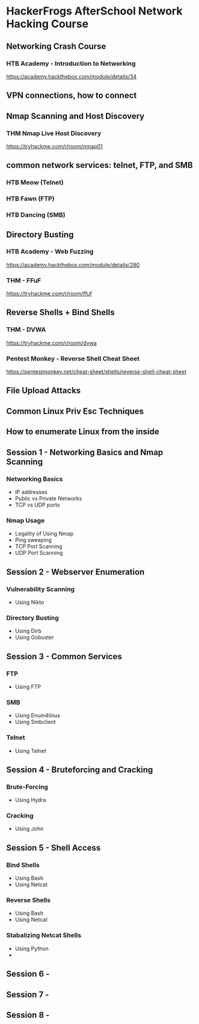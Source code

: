 # HackerFrogs AfterSchool Network Hacking Course

## Networking Crash Course
### HTB Academy - Introduction to Networking
https://academy.hackthebox.com/module/details/34
## VPN connections, how to connect
## Nmap Scanning and Host Discovery
### THM Nmap Live Host Discovery
https://tryhackme.com/r/room/nmap01
## common network services: telnet, FTP, and SMB
### HTB Meow (Telnet)
### HTB Fawn (FTP)
### HTB Dancing (SMB)
## Directory Busting
### HTB Academy - Web Fuzzing
https://academy.hackthebox.com/module/details/280
### THM - FFuF
https://tryhackme.com/r/room/ffuf
## Reverse Shells + Bind Shells
### THM - DVWA
https://tryhackme.com/r/room/dvwa
### Pentest Monkey - Reverse Shell Cheat Sheet
https://pentestmonkey.net/cheat-sheet/shells/reverse-shell-cheat-sheet
## File Upload Attacks
## Common Linux Priv Esc Techniques
## How to enumerate Linux from the inside

## Session 1 - Networking Basics and Nmap Scanning
### Networking Basics
* IP addresses
* Public vs Private Networks
* TCP vs UDP ports
### Nmap Usage
* Legality of Using Nmap
* Ping sweeping
* TCP Port Scanning
* UDP Port Scanning
## Session 2 - Webserver Enumeration
### Vulnerability Scanning
* Using Nikto
### Directory Busting
* Using Dirb
* Using Gobuster
## Session 3 - Common Services
### FTP
* Using FTP
### SMB
* Using Enum4linux
* Using Smbclient
### Telnet
* Using Telnet
## Session 4 - Bruteforcing and Cracking
### Brute-Forcing
* Using Hydra
### Cracking
* Using John
## Session 5 - Shell Access
### Bind Shells
* Using Bash
* Using Netcat
### Reverse Shells
* Using Bash
* Using Netcat
### Stabalizing Netcat Shells
* Using Python
* 
## Session 6 -
## Session 7 -
## Session 8 -



